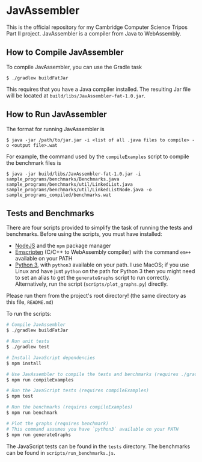 # JavAssembler

This is the official repository for my Cambridge Computer Science Tripos Part II project. JavAssembler is a compiler from Java to WebAssembly.

## How to Compile JavAssembler
To compile JavAssembler, you can use the Gradle task
```
$ ./gradlew buildFatJar
```
This requires that you have a Java compiler installed. The resulting Jar file will be located at `build/libs/JavAssembler-fat-1.0.jar`.

## How to Run JavAssembler
The format for running JavAssembler is
```
$ java -jar /path/to/jar.jar -i <list of all .java files to compile> -o <output file>.wat
```
For example, the command used by the `compileExamples` script to compile the benchmark files is
```
$ java -jar build/libs/JavAssembler-fat-1.0.jar -i sample_programs/benchmarks/Benchmarks.java sample_programs/benchmarks/util/LinkedList.java sample_programs/benchmarks/util/LinkedListNode.java -o sample_programs_compiled/benchmarks.wat
```

## Tests and Benchmarks
There are four scripts provided to simplify the task of running the tests and benchmarks. Before using the scripts, you must have installed:

- [NodeJS](https://nodejs.org/en/) and the `npm` package manager
- [Emscripten](https://emscripten.org/) (C/C++ to WebAssembly compiler) with the command `em++` available on your PATH
- [Python 3](https://www.python.org/), with `python3` available on your path. I use MacOS; if you use Linux and have just `python` on the path for Python 3 then you might need to set an alias to get the `generateGraphs` script to run correctly. Alternatively, run the script (`scripts/plot_graphs.py`) directly.

Please run them from the project's root directory! (the same directory as this file, `README.md`)

To run the scripts:

```bash
# Compile JavAssembler
$ ./gradlew buildFatJar

# Run unit tests
$ ./gradlew test

# Install JavaScript dependencies
$ npm install

# Use JavAssembler to compile the tests and benchmarks (requires ./gradlew buildFatJar)
$ npm run compileExamples

# Run the JavaScript tests (requires compileExamples)
$ npm test

# Run the benchmarks (requires compileExamples)
$ npm run benchmark

# Plot the graphs (requires benchmark)
# This command assumes you have `python3` available on your PATH
$ npm run generateGraphs
```

The JavaScript tests can be found in the `tests` directory. The benchmarks can be found in `scripts/run_benchmarks.js`.
